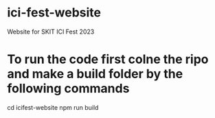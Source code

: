 # ici-fest-website
Website for SKIT ICI Fest 2023
# To run the code first colne the ripo and make a build folder by the following commands
cd icifest-website
npm run build
